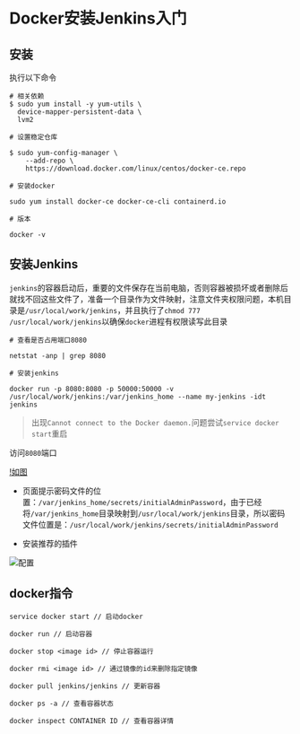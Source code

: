 # Docker安装Jenkins入门

## 安装

执行以下命令

```mginx
# 相关依赖
$ sudo yum install -y yum-utils \
  device-mapper-persistent-data \
  lvm2
  
# 设置稳定仓库
  
$ sudo yum-config-manager \
    --add-repo \
    https://download.docker.com/linux/centos/docker-ce.repo
    
# 安装docker

sudo yum install docker-ce docker-ce-cli containerd.io

# 版本

docker -v

```

## 安装Jenkins

`jenkins`的容器启动后，重要的文件保存在当前电脑，否则容器被损坏或者删除后就找不回这些文件了，准备一个目录作为文件映射，注意文件夹权限问题，本机目录是`/usr/local/work/jenkins`，并且执行了`chmod 777 /usr/local/work/jenkins`以确保`docker`进程有权限读写此目录

```nginx
# 查看是否占用端口8080

netstat -anp | grep 8080

# 安装jenkins

docker run -p 8080:8080 -p 50000:50000 -v /usr/local/work/jenkins:/var/jenkins_home --name my-jenkins -idt jenkins
```

> 出现`Cannot connect to the Docker daemon.`问题尝试`service docker start`重启

访问`8080`端口

[!如图](https://imgchr.com/i/lXEqg0)

* 页面提示密码文件的位置：`/var/jenkins_home/secrets/initialAdminPassword`，由于已经将`/var/jenkins_home`目录映射到`/usr/local/work/jenkins`目录，所以密码文件位置是：`/usr/local/work/jenkins/secrets/initialAdminPassword`

* 安装推荐的插件

![配置](https://s2.ax1x.com/2020/01/15/lXVeVe.png)

## docker指令

```nginx
service docker start // 启动docker

docker run // 启动容器

docker stop <image id> // 停止容器运行

docker rmi <image id> // 通过镜像的id来删除指定镜像

docker pull jenkins/jenkins // 更新容器

docker ps -a // 查看容器状态

docker inspect CONTAINER ID // 查看容器详情

```